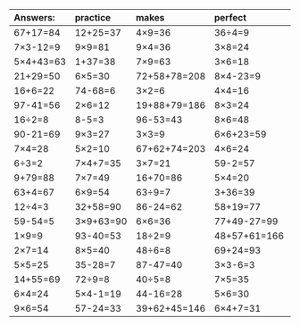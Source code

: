 | Answers: | practice | makes | perfect | ! |
| :--- | :--- | :--- | :--- | :--- |
| 67+17=84 | 12+25=37 | 4×9=36 | 36÷4=9 | 3×6+41=59 | 
| 7×3-12=9 | 9×9=81 | 9×4=36 | 3×8=24 | 6×3+4=22 | 
| 5×4+43=63 | 1+37=38 | 7×9=63 | 3×6=18 | 73-12=61 | 
| 21+29=50 | 6×5=30 | 72+58+78=208 | 8×4-23=9 | 65+39+7=111 | 
| 16+6=22 | 74-68=6 | 3×2=6 | 4×4=16 | 76+80+34=190 | 
| 97-41=56 | 2×6=12 | 19+88+79=186 | 8×3=24 | 19+79+99=197 | 
| 16÷2=8 | 8-5=3 | 96-53=43 | 8×6=48 | 4×7=28 | 
| 90-21=69 | 9×3=27 | 3×3=9 | 6×6+23=59 | 5×9=45 | 
| 7×4=28 | 5×2=10 | 67+62+74=203 | 4×6=24 | 3×1=3 | 
| 6÷3=2 | 7×4+7=35 | 3×7=21 | 59-2=57 | 73-34=39 | 
| 9+79=88 | 7×7=49 | 16+70=86 | 5×4=20 | 71+20=91 | 
| 63+4=67 | 6×9=54 | 63÷9=7 | 3+36=39 | 36+16=52 | 
| 12÷4=3 | 32+58=90 | 86-24=62 | 58+19=77 | 3×7+19=40 | 
| 59-54=5 | 3×9+63=90 | 6×6=36 | 77+49-27=99 | 2×9=18 | 
| 1×9=9 | 93-40=53 | 18÷2=9 | 48+57+61=166 | 89-88=1 | 
| 2×7=14 | 8×5=40 | 48÷6=8 | 69+24=93 | 3+95=98 | 
| 5×5=25 | 35-28=7 | 87-47=40 | 3×3-6=3 | 4×3=12 | 
| 14+55=69 | 72÷9=8 | 40÷5=8 | 7×5=35 | 2×2+71=75 | 
| 6×4=24 | 5×4-1=19 | 44-16=28 | 5×6=30 | 20÷4=5 | 
| 9×6=54 | 57-24=33 | 39+62+45=146 | 6×4+7=31 | 7×3=21 | 
